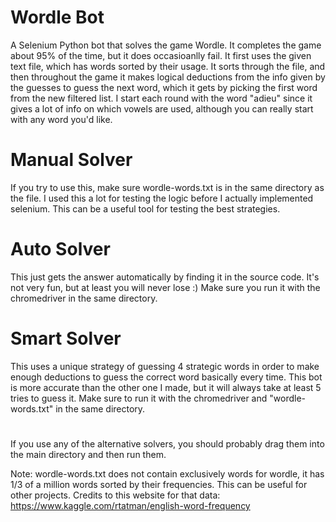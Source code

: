 # Wordle Bot

A Selenium Python bot that solves the game Wordle.
It completes the game about 95% of the time, but it does occasioanlly fail.
It first uses the given text file, which has words sorted by their usage.
It sorts through the file, and then throughout the game it makes logical deductions
from the info given by the guesses to guess the next word, which it gets by picking the
first word from the new filtered list.
I start each round with the word "adieu" since it gives a lot of info on which vowels are
used, although you can really start with any word you'd like.

# Manual Solver

If you try to use this, make sure wordle-words.txt is in the same directory as the file.
I used this a lot for testing the logic before I actually implemented selenium.
This can be a useful tool for testing the best strategies.

# Auto Solver

This just gets the answer automatically by finding it in the source code.
It's not very fun, but at least you will never lose :)
Make sure you run it with the chromedriver in the same directory.

# Smart Solver

This uses a unique strategy of guessing 4 strategic words in order to make
enough deductions to guess the correct word basically every time. This bot is more accurate
than the other one I made, but it will always take at least 5 tries to guess it.
Make sure to run it with the chromedriver and "wordle-words.txt" in the same directory.

#

If you use any of the alternative solvers, you should probably drag them into the main directory and then run them.

Note: wordle-words.txt does not contain exclusively words for wordle, it has 1/3 of a million words
sorted by their frequencies. This can be useful for other projects.
Credits to this website for that data: https://www.kaggle.com/rtatman/english-word-frequency

